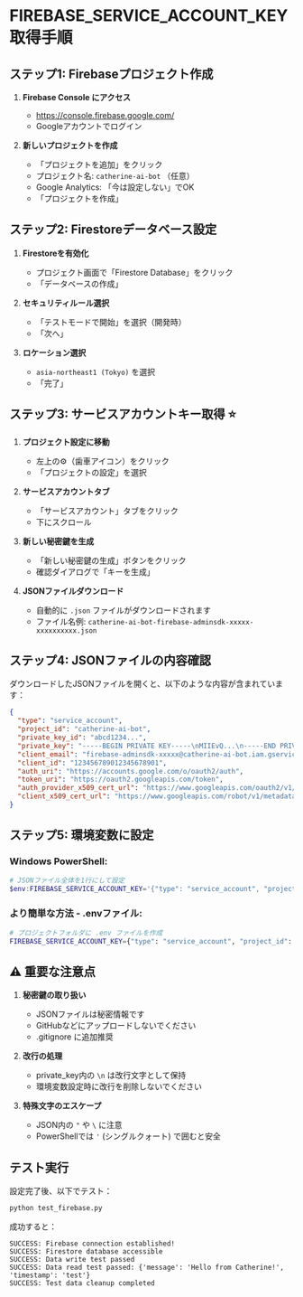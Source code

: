 # FIREBASE_SERVICE_ACCOUNT_KEY 取得手順

## ステップ1: Firebaseプロジェクト作成

1. **Firebase Console にアクセス**
   - https://console.firebase.google.com/
   - Googleアカウントでログイン

2. **新しいプロジェクトを作成**
   - 「プロジェクトを追加」をクリック
   - プロジェクト名: `catherine-ai-bot` （任意）
   - Google Analytics: 「今は設定しない」でOK
   - 「プロジェクトを作成」

## ステップ2: Firestoreデータベース設定

1. **Firestoreを有効化**
   - プロジェクト画面で「Firestore Database」をクリック
   - 「データベースの作成」

2. **セキュリティルール選択**
   - 「テストモードで開始」を選択（開発時）
   - 「次へ」

3. **ロケーション選択**
   - `asia-northeast1 (Tokyo)` を選択
   - 「完了」

## ステップ3: サービスアカウントキー取得 ⭐

1. **プロジェクト設定に移動**
   - 左上の⚙️（歯車アイコン）をクリック
   - 「プロジェクトの設定」を選択

2. **サービスアカウントタブ**
   - 「サービスアカウント」タブをクリック
   - 下にスクロール

3. **新しい秘密鍵を生成**
   - 「新しい秘密鍵の生成」ボタンをクリック
   - 確認ダイアログで「キーを生成」

4. **JSONファイルダウンロード**
   - 自動的に `.json` ファイルがダウンロードされます
   - ファイル名例: `catherine-ai-bot-firebase-adminsdk-xxxxx-xxxxxxxxxx.json`

## ステップ4: JSONファイルの内容確認

ダウンロードしたJSONファイルを開くと、以下のような内容が含まれています：

```json
{
  "type": "service_account",
  "project_id": "catherine-ai-bot",
  "private_key_id": "abcd1234...",
  "private_key": "-----BEGIN PRIVATE KEY-----\nMIIEvQ...\n-----END PRIVATE KEY-----\n",
  "client_email": "firebase-adminsdk-xxxxx@catherine-ai-bot.iam.gserviceaccount.com",
  "client_id": "123456789012345678901",
  "auth_uri": "https://accounts.google.com/o/oauth2/auth",
  "token_uri": "https://oauth2.googleapis.com/token",
  "auth_provider_x509_cert_url": "https://www.googleapis.com/oauth2/v1/certs",
  "client_x509_cert_url": "https://www.googleapis.com/robot/v1/metadata/x509/firebase-adminsdk-xxxxx%40catherine-ai-bot.iam.gserviceaccount.com"
}
```

## ステップ5: 環境変数に設定

### Windows PowerShell:
```powershell
# JSONファイル全体を1行にして設定
$env:FIREBASE_SERVICE_ACCOUNT_KEY='{"type": "service_account", "project_id": "catherine-ai-bot", "private_key_id": "abcd1234...", "private_key": "-----BEGIN PRIVATE KEY-----\nMIIEvQ...\n-----END PRIVATE KEY-----\n", "client_email": "firebase-adminsdk-xxxxx@catherine-ai-bot.iam.gserviceaccount.com", ...}'
```

### より簡単な方法 - .envファイル:
```bash
# プロジェクトフォルダに .env ファイルを作成
FIREBASE_SERVICE_ACCOUNT_KEY={"type": "service_account", "project_id": "catherine-ai-bot", ...}
```

## ⚠️ 重要な注意点

1. **秘密鍵の取り扱い**
   - JSONファイルは秘密情報です
   - GitHubなどにアップロードしないでください
   - .gitignore に追加推奨

2. **改行の処理**
   - private_key内の `\n` は改行文字として保持
   - 環境変数設定時に改行を削除しないでください

3. **特殊文字のエスケープ**
   - JSON内の `"` や `\` に注意
   - PowerShellでは `'` (シングルクォート) で囲むと安全

## テスト実行

設定完了後、以下でテスト：
```bash
python test_firebase.py
```

成功すると：
```
SUCCESS: Firebase connection established!
SUCCESS: Firestore database accessible
SUCCESS: Data write test passed
SUCCESS: Data read test passed: {'message': 'Hello from Catherine!', 'timestamp': 'test'}
SUCCESS: Test data cleanup completed
```
